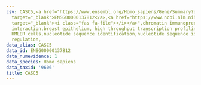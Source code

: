 ```yaml
---
csv: CASC5,<a href="https://www.ensembl.org/Homo_sapiens/Gene/Summary?db=core;g=ENSG00000137812"
  target="_blank">ENSG00000137812</a>,<a href="https://www.ncbi.nlm.nih.gov/pubmed/22863008"
  target="_blank"><i class="fas fa-file"></i></a>",chromatin immunoprecipitation assay,direct
  interaction,breast epithelium, high throughput transcription profiling by microarray,
  HMLER cells,nucleotide sequence identification,nucleotide sequence identification,transcriptional
  regulation,
data_alias: CASC5
data_id: ENSG00000137812
data_numevidence: 1
data_species: Homo sapiens
data_taxid: '9606'
title: CASC5
---
```

